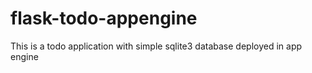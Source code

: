 # flask-todo-appengine
This is a todo application with simple sqlite3 database deployed in app engine
